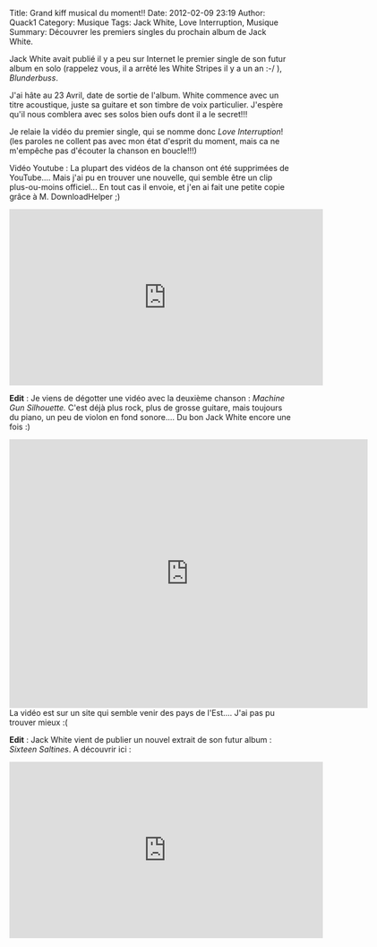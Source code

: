 Title: Grand kiff musical du moment!!
Date: 2012-02-09 23:19
Author: Quack1
Category: Musique
Tags: Jack White, Love Interruption, Musique
Summary: Découvrer les premiers singles du prochain album de Jack White.

Jack White avait publié il y a peu sur Internet le premier single de son futur album en solo (rappelez vous, il a arrêté les White Stripes il y a un an :-/ ), *Blunderbuss*.

J'ai hâte au 23 Avril, date de sortie de l'album. White commence avec un titre acoustique, juste sa guitare et son timbre de voix particulier. J'espère qu'il nous comblera avec ses solos bien oufs dont il a le secret!!!

Je relaie la vidéo du premier single, qui se nomme donc *Love Interruption*! (les paroles ne collent pas avec mon état d'esprit du moment, mais ca ne m'empêche pas d'écouter la chanson en boucle!!!)

Vidéo Youtube : La plupart des vidéos de la chanson ont été supprimées de YouTube.... Mais j'ai pu en trouver une nouvelle, qui semble être un clip plus-ou-moins officiel... En tout cas il envoie, et j'en ai fait une petite copie grâce à M. DownloadHelper ;)

<iframe width="560" height="315" src="http://www.youtube.com/embed/iErNRBTPbEc" frameborder="0" allowfullscreen></iframe>

**Edit** : Je viens de dégotter une vidéo avec la deuxième chanson : *Machine Gun Silhouette.* C'est déjà plus rock, plus de grosse guitare, mais toujours du piano, un peu de violon en fond sonore.... Du bon Jack White encore une fois :)

<iframe title="indavideo video player" scrolling="no" class="indavideo-player"  id="player-120cc7c2ce" type="text/html" width="640" height="480" src="http://embed.indavideo.hu/player/video/120cc7c2ce/" frameborder="0"></iframe>
La vidéo est sur un site qui semble venir des pays de l'Est.... J'ai pas pu trouver mieux :(

**Edit** : Jack White vient de publier un nouvel extrait de son futur album : *Sixteen Saltines*. A découvrir ici :

<iframe width="560" height="315" src="http://www.youtube.com/watch?v=8Tdq41eVVu8" frameborder="0" allowfullscreen></iframe>

[http://indavideo.hu/video/Jack\_White\_-\_Machine\_Gun\_Silhouette]: http://indavideo.hu/video/Jack_White_-_Machine_Gun_Silhouette "http://indavideo.hu/video/Jack_White_-_Machine_Gun_Silhouette"
